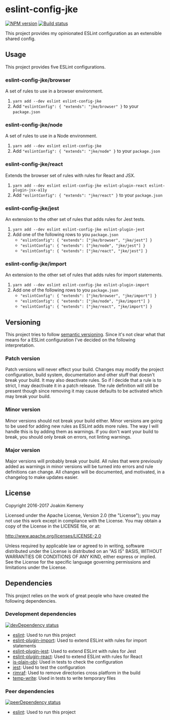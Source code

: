 # eslint-config-jke
[![NPM version](https://img.shields.io/npm/v/eslint-config-jke.svg)](https://www.npmjs.com/package/eslint-config-jke) [![Build status](https://img.shields.io/travis/joakimkemeny/eslint-config-jke/master.svg)](https://travis-ci.org/joakimkemeny/eslint-config-jke)

This project provides my opinionated ESLint configuration as an extensible shared config.

## Usage
This project provides five ESLint configurations. 

### eslint-config-jke/browser
A set of rules to use in a browser environment.

1. `yarn add --dev eslint eslint-config-jke`
2. Add `"eslintConfig": { "extends": "jke/browser" }` to your `package.json`

### eslint-config-jke/node
A set of rules to use in a Node environment.

1. `yarn add --dev eslint eslint-config-jke`
2. Add `"eslintConfig": { "extends": "jke/node" }` to your `package.json`

### eslint-config-jke/react
Extends the browser set of rules with rules for React and JSX.

1. `yarn add --dev eslint eslint-config-jke eslint-plugin-react eslint-plugin-jsx-a11y`
2. Add `"eslintConfig": { "extends": "jke/react" }` to your `package.json`

### eslint-config-jke/jest
An extension to the other set of rules that adds rules for Jest tests.

1. `yarn add --dev eslint eslint-config-jke eslint-plugin-jest`
2. Add one of the following rows to you `package.json`
	- `"eslintConfig": { "extends": ["jke/browser", "jke/jest"] }`
	- `"eslintConfig": { "extends": ["jke/node", "jke/jest"] }`
	- `"eslintConfig": { "extends": ["jke/react", "jke/jest"] }`

### eslint-config-jke/import
An extension to the other set of rules that adds rules for import statements.

1. `yarn add --dev eslint eslint-config-jke eslint-plugin-import`
2. Add one of the following rows to you `package.json`
	- `"eslintConfig": { "extends": ["jke/browser", "jke/import"] }`
	- `"eslintConfig": { "extends": ["jke/node", "jke/import"] }`
	- `"eslintConfig": { "extends": ["jke/react", "jke/import"] }`

## Versioning
This project tries to follow [semantic versioning](http://semver.org). Since it's not clear what that means for a ESLint configuration I've decided on the following interpretation.

### Patch version
Patch versions will never effect your build. Changes may modify the project configuration, build system, documentation and other stuff that doesn't break your build. It may also deactivate rules. So if I decide that a rule is to strict, I may deactivate it in a patch release. The rule definition will still be present though since removing it may cause defaults to be activated which may break your build.

### Minor version
Minor versions should not break your build either. Minor versions are going to be used for adding new rules as ESLint adds more rules. The way I will handle this is by adding them as warnings. If you don't want your build to break, you should only break on errors, not linting warnings.

### Major version
Major versions will probably break your build. All rules that were previously added as warnings in minor versions will be turned into errors and rule definitions can change. All changes will be documented, and motivated, in a changelog to make updates easier.

## License
Copyright 2016-2017 Joakim Kemeny

Licensed under the Apache License, Version 2.0 (the "License"); you may not use this work except in compliance with the License. You may obtain a copy of the License in the LICENSE file, or at:

<http://www.apache.org/licenses/LICENSE-2.0>

Unless required by applicable law or agreed to in writing, software distributed under the License is distributed on an "AS IS" BASIS, WITHOUT WARRANTIES OR CONDITIONS OF ANY KIND, either express or implied. See the License for the specific language governing permissions and limitations under the License.

## Dependencies
This project relies on the work of great people who have created the following dependencies. 

### Development dependencies
[![devDependency status](https://img.shields.io/david/dev/joakimkemeny/eslint-config-jke/master.svg)](https://david-dm.org/joakimkemeny/eslint-config-jke/master#info=devDependencies)

- [eslint](https://www.npmjs.com/package/eslint): Used to run this project
- [eslint-plugin-import](https://www.npmjs.com/package/eslint-plugin-import): Used to extend ESLint with rules for import statements
- [eslint-plugin-jest](https://www.npmjs.com/package/eslint-plugin-jest): Used to extend ESLint with rules for Jest
- [eslint-plugin-react](https://www.npmjs.com/package/eslint-plugin-react): Used to extend ESLint with rules for React
- [is-plain-obj](https://www.npmjs.com/package/is-plain-obj): Used in tests to check the configuration
- [jest](https://www.npmjs.com/package/jest): Used to test the configuration
- [rimraf](https://www.npmjs.com/package/rimraf): Used to remove directories cross platform in the build
- [temp-write](https://www.npmjs.com/package/temp-write): Used in tests to write temporary files

### Peer dependencies
[![peerDependency status](https://img.shields.io/david/peer/joakimkemeny/eslint-config-jke/master.svg)](https://david-dm.org/joakimkemeny/eslint-config-jke/master#info=peerDependencies)

- [eslint](https://www.npmjs.com/package/eslint): Used to run this project
